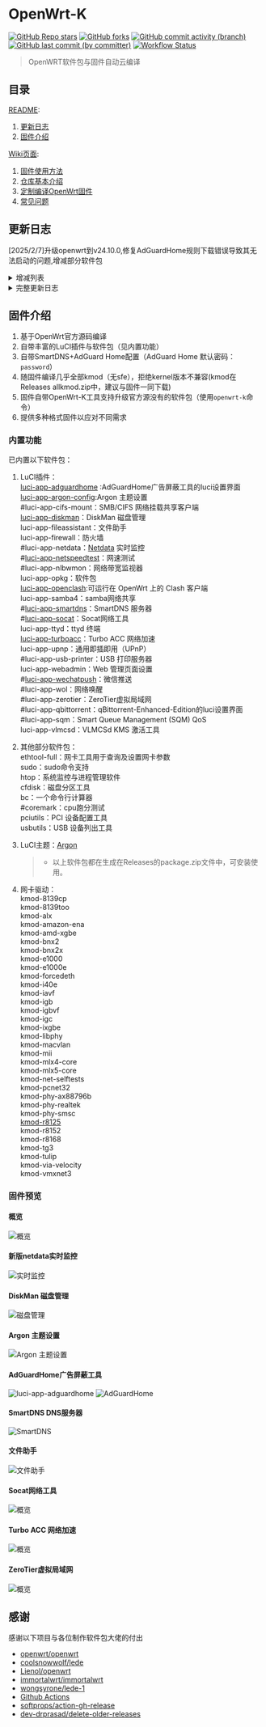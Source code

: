 # OpenWrt-K

[![GitHub Repo stars](https://img.shields.io/github/stars/chenmozhijin/OpenWrt-K)](https://github.com/chenmozhijin/OpenWrt-K/stargazers)
[![GitHub forks](https://img.shields.io/github/forks/chenmozhijin/OpenWrt-K)](https://github.com/chenmozhijin/OpenWrt-K/forks?include=active%2Carchived%2Cinactive%2Cnetwork&page=1&period=2y&sort_by=stargazer_counts)
[![GitHub commit activity (branch)](https://img.shields.io/github/commit-activity/t/chenmozhijin/OpenWrt-K)](https://github.com/chenmozhijin/OpenWrt-K/commits)
[![GitHub last commit (by committer)](https://img.shields.io/github/last-commit/chenmozhijin/OpenWrt-K)](https://github.com/chenmozhijin/OpenWrt-K/commits)
[![Workflow Status](https://github.com/chenmozhijin/OpenWrt-K/actions/workflows/build-openwrt.yml/badge.svg)](https://github.com/chenmozhijin/OpenWrt-K/actions)
> OpenWRT软件包与固件自动云编译

## 目录

[README](https://github.com/chenmozhijin/OpenWrt-K#openwrt-k):
1. [更新日志](https://github.com/chenmozhijin/OpenWrt-K#%E6%9B%B4%E6%96%B0%E6%97%A5%E5%BF%97) 
2. [固件介绍](https://github.com/chenmozhijin/OpenWrt-K#%E5%9B%BA%E4%BB%B6%E4%BB%8B%E7%BB%8D)
  
[Wiki页面](https://github.com/chenmozhijin/OpenWrt-K/wiki):

1. [固件使用方法](https://github.com/chenmozhijin/OpenWrt-K/wiki/%E5%9B%BA%E4%BB%B6%E4%BD%BF%E7%94%A8%E6%96%B9%E6%B3%95)
2. [仓库基本介绍](https://github.com/chenmozhijin/OpenWrt-K/wiki/%E4%BB%93%E5%BA%93%E5%9F%BA%E6%9C%AC%E4%BB%8B%E7%BB%8D)
3. [定制编译OpenWrt固件](https://github.com/chenmozhijin/OpenWrt-K/wiki/%E5%AE%9A%E5%88%B6%E7%BC%96%E8%AF%91-OpenWrt-%E5%9B%BA%E4%BB%B6)
4. [常见问题](https://github.com/chenmozhijin/OpenWrt-K/wiki/%E5%B8%B8%E8%A7%81%E9%97%AE%E9%A2%98)

## 更新日志
[2025/2/7]升级openwrt到v24.10.0,修复AdGuardHome规则下载错误导致其无法启动的问题,增减部分软件包
<details><summary>增减列表</summary>

1. 删除:passwall、passwall2、luci-app-rclone、luci-app-ddns、luci-app-aria2(你可以通过修改编译配置把他们加回来)
2. 添加:luci-app-vlmcsd、luci-app-sqm、luci-app-qbittorrent
</details>
<details><summary>完整更新日志</summary>

[2024/9/26] 使用python重构了编译工作流,提高了可维护性, 优化了编译流程,减少资源占用  
[2023/7/27] 添加多配置编译支持,移动README部分内容到wiki
</details>

## 固件介绍

1. 基于OpenWrt官方源码编译
2. 自带丰富的LuCI插件与软件包（见内置功能）
3. 自带SmartDNS+AdGuard Home配置（AdGuard Home 默认密码：```password```）
4. 随固件编译几乎全部kmod（无sfe），拒绝kernel版本不兼容(kmod在Releases allkmod.zip中，建议与固件一同下载)
5. 固件自带OpenWrt-K工具支持升级官方源没有的软件包（使用```openwrt-k```命令）
6. 提供多种格式固件以应对不同需求

### 内置功能

已内置以下软件包：

1. LuCI插件：  
  [luci-app-adguardhome](https://github.com/chenmozhijin/luci-app-adguardhome) :AdGuardHome广告屏蔽工具的luci设置界面  
  [luci-app-argon-config](https://github.com/jerrykuku/luci-app-argon-config):Argon 主题设置  
  #luci-app-cifs-mount：SMB/CIFS 网络挂载共享客户端  
  [luci-app-diskman](https://github.com/lisaac/luci-app-diskman)：DiskMan 磁盘管理  
  luci-app-fileassistant：文件助手  
  luci-app-firewall：防火墙  
  #luci-app-netdata：[Netdata](https://github.com/netdata/netdata) 实时监控  
  #[luci-app-netspeedtest](https://github.com/sirpdboy/netspeedtest)：网速测试  
  #luci-app-nlbwmon：网络带宽监视器  
  luci-app-opkg：软件包  
  [luci-app-openclash](https://github.com/vernesong/OpenClash):可运行在 OpenWrt 上的 Clash 客户端  
  luci-app-samba4：samba网络共享  
  #[luci-app-smartdns](https://github.com/pymumu/luci-app-smartdns)：SmartDNS 服务器  
  #[luci-app-socat](https://github.com/chenmozhijin/luci-app-socat)：Socat网络工具  
  luci-app-ttyd：ttyd 终端  
  [luci-app-turboacc](https://github.com/chenmozhijin/turboacc)：Turbo ACC 网络加速  
  luci-app-upnp：通用即插即用（UPnP）  
  #luci-app-usb-printer：USB 打印服务器   
  luci-app-webadmin：Web 管理页面设置  
  #[luci-app-wechatpush](https://github.com/tty228/luci-app-wechatpush)：微信推送  
  #luci-app-wol：网络唤醒  
  #luci-app-zerotier：ZeroTier虚拟局域网  
  #luci-app-qbittorrent：qBittorrent-Enhanced-Edition的luci设置界面  
  #luci-app-sqm：Smart Queue Management (SQM) QoS  
  luci-app-vlmcsd：VLMCSd KMS 激活工具  

1. 其他部分软件包：  
  ethtool-full：网卡工具用于查询及设置网卡参数  
  sudo：sudo命令支持  
  htop：系统监控与进程管理软件    
  cfdisk：磁盘分区工具  
  bc：一个命令行计算器  
  #coremark：cpu跑分测试  
  pciutils：PCI 设备配置工具  
  usbutils：USB 设备列出工具  

1. LuCI主题：[Argon](https://github.com/jerrykuku/luci-theme-argon)

    > + 以上软件包都在生成在Releases的package.zip文件中，可安装使用。

2. 网卡驱动：  
  kmod-8139cp  
  kmod-8139too  
  kmod-alx  
  kmod-amazon-ena  
  kmod-amd-xgbe  
  kmod-bnx2  
  kmod-bnx2x  
  kmod-e1000  
  kmod-e1000e  
  kmod-forcedeth  
  kmod-i40e  
  kmod-iavf  
  kmod-igb  
  kmod-igbvf  
  kmod-igc  
  kmod-ixgbe  
  kmod-libphy  
  kmod-macvlan  
  kmod-mii  
  kmod-mlx4-core  
  kmod-mlx5-core  
  kmod-net-selftests  
  kmod-pcnet32  
  kmod-phy-ax88796b  
  kmod-phy-realtek  
  kmod-phy-smsc  
  [kmod-r8125](https://github.com/sbwml/package_kernel_r8125)  
  kmod-r8152  
  kmod-r8168  
  kmod-tg3  
  kmod-tulip  
  kmod-via-velocity  
  kmod-vmxnet3

### 固件预览

#### 概览

![概览](https://raw.githubusercontent.com/chenmozhijin/OpenWrt-K/main/img/1.webp)

#### 新版netdata实时监控

![实时监控](https://raw.githubusercontent.com/chenmozhijin/OpenWrt-K/main/img/2.webp)

#### DiskMan 磁盘管理

![磁盘管理](https://raw.githubusercontent.com/chenmozhijin/OpenWrt-K/main/img/3.webp)

#### Argon 主题设置

![Argon 主题设置](https://raw.githubusercontent.com/chenmozhijin/OpenWrt-K/main/img/4.webp)

#### AdGuardHome广告屏蔽工具

![luci-app-adguardhome](https://raw.githubusercontent.com/chenmozhijin/OpenWrt-K/main/img/5.webp)
![AdGuardHome](https://raw.githubusercontent.com/chenmozhijin/OpenWrt-K/main/img/11.webp)

#### SmartDNS DNS服务器

![SmartDNS](https://raw.githubusercontent.com/chenmozhijin/OpenWrt-K/main/img/6.webp)

#### 文件助手

![文件助手](https://raw.githubusercontent.com/chenmozhijin/OpenWrt-K/main/img/7.webp)

#### Socat网络工具

![概览](https://raw.githubusercontent.com/chenmozhijin/OpenWrt-K/main/img/8.webp)

#### Turbo ACC 网络加速

![概览](https://raw.githubusercontent.com/chenmozhijin/OpenWrt-K/main/img/9.webp)

#### ZeroTier虚拟局域网

![概览](https://raw.githubusercontent.com/chenmozhijin/OpenWrt-K/main/img/10.webp)

## 感谢

 感谢以下项目与各位制作软件包大佬的付出

+ [openwrt/openwrt](https://github.com/openwrt/openwrt/)
+ [coolsnowwolf/lede](https://github.com/coolsnowwolf/lede)
+ [Lienol/openwrt](https://github.com/Lienol/openwrt)
+ [immortalwrt/immortalwrt](https://github.com/immortalwrt/immortalwrt/)
+ [wongsyrone/lede-1](https://github.com/wongsyrone/lede-1)
+ [Github Actions](https://github.com/features/actions)
+ [softprops/action-gh-release](https://github.com/ncipollo/release-action)
+ [dev-drprasad/delete-older-releases](https://github.com/mknejp/delete-release-assets)
